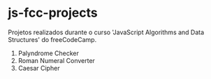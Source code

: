 # js-fcc-projects
 
Projetos realizados durante o curso 'JavaScript Algorithms and Data Structures' do freeCodeCamp.

1. Palyndrome Checker
2. Roman Numeral Converter
3. Caesar Cipher